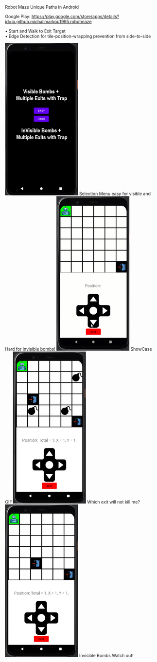 Robot Maze Unique Paths in Android</br>

Google Play: https://play.google.com/store/apps/details?id=io.github.michailmarkou1995.robotmaze

• Start and Walk to Exit Target<br/>
• Edge Detection for tile-position-wrapping prevention from side-to-side<br/>

<img src="screenDifficultySelection.png" width="240">
Selection Menu easy for visible and Hard for invisible bombs!
<img src="RobotMaze.gif" width="240">
ShowCase GIF
<img src="ExitTrap.png" width="240">
Which exit will not kill me?
<img src="invisibleBombs_DoorTrapExit.png" width="240">
Invisible Bombs Watch out!

